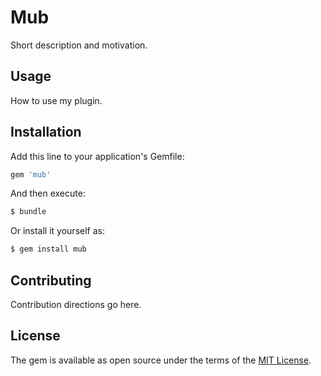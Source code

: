 # Mub
Short description and motivation.

## Usage
How to use my plugin.

## Installation
Add this line to your application's Gemfile:

```ruby
gem 'mub'
```

And then execute:
```bash
$ bundle
```

Or install it yourself as:
```bash
$ gem install mub
```

## Contributing
Contribution directions go here.

## License
The gem is available as open source under the terms of the [MIT License](https://opensource.org/licenses/MIT).

